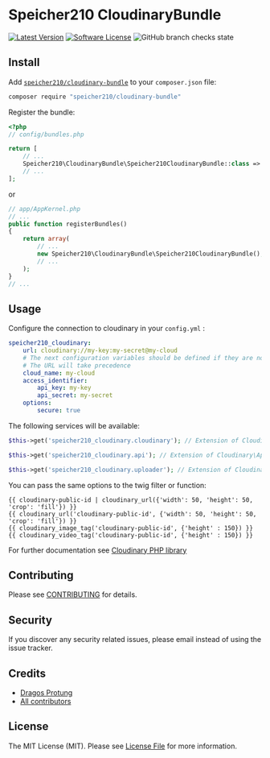 # Speicher210 CloudinaryBundle

[![Latest Version](https://img.shields.io/github/tag/Speicher210/CloudinaryBundle.svg?style=flat-square)](https://github.com/Speicher210/CloudinaryBundle/releases)
[![Software License](https://img.shields.io/badge/license-MIT-brightgreen.svg?style=flat-square)](LICENSE.md)
![GitHub branch checks state](https://img.shields.io/github/checks-status/Speicher210/CloudinaryBundle/master?style=flat-square)

## Install

Add [`speicher210/cloudinary-bundle`](https://packagist.org/packages/speicher210/CloudinaryBundle) to your `composer.json` file:

``` bash
composer require "speicher210/cloudinary-bundle"
```

Register the bundle:

``` php
<?php
// config/bundles.php

return [
    // ...
    Speicher210\CloudinaryBundle\Speicher210CloudinaryBundle::class => ['all' => true],
    // ...
];
```

or

``` php
// app/AppKernel.php
// ...
public function registerBundles()
{
    return array(
        // ...
        new Speicher210\CloudinaryBundle\Speicher210CloudinaryBundle(),
        // ...
    );
}
// ...
```

## Usage

Configure the connection to cloudinary in your `config.yml` :

``` yaml
speicher210_cloudinary:
    url: cloudinary://my-key:my-secret@my-cloud
    # The next configuration variables should be defined if they are not present in the URL
    # The URL will take precedence
    cloud_name: my-cloud
    access_identifier:
        api_key: my-key
        api_secret: my-secret
    options:
        secure: true
```

The following services will be available:

``` php
$this->get('speicher210_cloudinary.cloudinary'); // Extension of Cloudinary from cloudinary package.

$this->get('speicher210_cloudinary.api'); // Extension of Cloudinary\Api from cloudinary package.

$this->get('speicher210_cloudinary.uploader'); // Extension of Cloudinary\Uploader from cloudinary package.
```

You can pass the same options to the twig filter or function:

``` twig
{{ cloudinary-public-id | cloudinary_url({'width': 50, 'height': 50, 'crop': 'fill'}) }}
{{ cloudinary_url('cloudinary-public-id', {'width': 50, 'height': 50, 'crop': 'fill'}) }}
{{ cloudinary_image_tag('cloudinary-public-id', {'height' : 150}) }}
{{ cloudinary_video_tag('cloudinary-public-id', {'height' : 150}) }}
```

For further documentation see [Cloudinary PHP library](https://github.com/cloudinary/cloudinary_php)

## Contributing

Please see [CONTRIBUTING](CONTRIBUTING.md) for details.

## Security

If you discover any security related issues, please email instead of using the issue tracker.

## Credits

- [Dragos Protung](https://github.com/dragosprotung)
- [All contributors][link-contributors]

## License

The MIT License (MIT). Please see [License File](LICENSE) for more information.


[link-contributors]: ../../contributors
